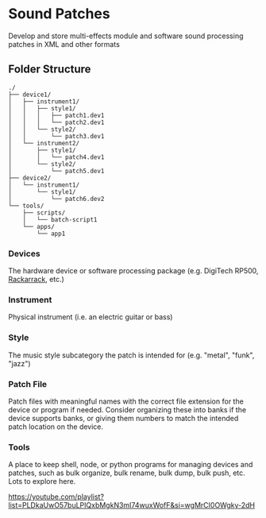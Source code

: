 # Sound Patches

Develop and store multi-effects module and software sound processing patches in XML and other formats

## Folder Structure

```
./
├── device1/
│   ├── instrument1/
│   │   ├── style1/
│   │   │   ├── patch1.dev1
│   │   │   └── patch2.dev1
│   │   └── style2/
│   │       └── patch3.dev1
│   └── instrument2/
│       ├── style1/
│       │   └── patch4.dev1
│       └── style2/
│           └── patch5.dev1
├── device2/
│   └── instrument1/
│       └── style1/
│           └── patch6.dev2
└── tools/
    ├── scripts/
    │   └── batch-script1
    └── apps/
        └── app1
```

### Devices

The hardware device or software processing package (e.g. DigiTech RP500, [Rackarrack](https://rakarrack.sourceforge.net/), etc.)

### Instrument

Physical instrument (i.e. an electric guitar or bass)

### Style

The music style subcategory the patch is intended for (e.g. "metal", "funk", "jazz")

### Patch File

Patch files with meaningful names with the correct file extension for the device or program if needed. Consider organizing these into banks if the device supports banks, or giving them numbers to match the intended patch location on the device.

### Tools

A place to keep shell, node, or python programs for managing devices and patches, such as bulk organize, bulk rename, bulk dump, bulk push, etc. Lots to explore here.

https://youtube.com/playlist?list=PLDkaUwO57buLPIQxbMgkN3mI74wuxWofF&si=wgMrCI0OWgky-2dH
